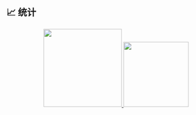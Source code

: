 ## 📈 统计
<div align="center" display="Flex">
 <a href="https://github.com/guosonglu/guosonglu">
  <img height="180em" src="https://github-readme-stats.vercel.app/api?username=guosonglu&show_icons=true&theme=radical&include_all_commits=true"/>
  <img height="150em" src="https://github-readme-stats.vercel.app/api/top-langs/?username=guosonglu&theme=radical&layout=compact&hide=scss,css&langs_count=10"/>
 </a>
</div>


